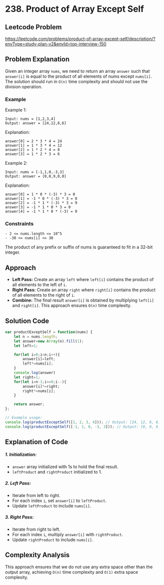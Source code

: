 # 238. Product of Array Except Self

## Leetcode Problem
https://leetcode.com/problems/product-of-array-except-self/description/?envType=study-plan-v2&envId=top-interview-150

## Problem Explanation
Given an integer array `nums`, we need to return an array `answer` such that `answer[i]` is equal to the product of all elements of nums except `nums[i]`. The solution should run in `O(n)` time complexity and should not use the division operation.

### Example
Example 1:
```
Input: nums = [1,2,3,4]
Output: answer = [24,12,8,6]
```
Explanation:
```
answer[0] = 2 * 3 * 4 = 24
answer[1] = 1 * 3 * 4 = 12
answer[2] = 1 * 2 * 4 = 8
answer[3] = 1 * 2 * 3 = 6
```
Example 2:
```
Input: nums = [-1,1,0,-3,3]
Output: answer = [0,0,9,0,0]
```
Explanation:
```
answer[0] = 1 * 0 * (-3) * 3 = 0
answer[1] = -1 * 0 * (-3) * 3 = 0
answer[2] = -1 * 1 * (-3) * 3 = 9
answer[3] = -1 * 1 * 0 * 3 = 0
answer[4] = -1 * 1 * 0 * (-3) = 0
```
### Constraints
```
- 2 <= nums.length <= 10^5
- -30 <= nums[i] <= 30
```
The product of any prefix or suffix of nums is guaranteed to fit in a 32-bit integer.

## Approach
- **Left Pass:** Create an array `left` where `left[i]` contains the product of all elements to the left of `i`.
- **Right Pass:** Create an array `right` where `right[i]` contains the product of all elements to the right of `i`.
- **Combine:** The final result `answer[i]` is obtained by multiplying `left[i]` and `right[i]`.
This approach ensures `O(n)` time complexity.

## Solution Code
```javascript
var productExceptSelf = function(nums) {
    let n = nums.length;
    let answer=new Array(n).fill(1); 
    let left=1;

    for(let i=0;i<n;i++){
        answer[i]=left;
        left*=nums[i];
    }
    console.log(answer)
    let right=1;
    for(let i=n-1;i>=0;i--){
        answer[i]*=right;
        right*=nums[i];
    }

    return answer;
};

// Example usage:
console.log(productExceptSelf([1, 2, 3, 4])); // Output: [24, 12, 8, 6]
console.log(productExceptSelf([-1, 1, 0, -3, 3])); // Output: [0, 0, 9, 0, 0]
```

## Explanation of Code
##### 1. Initialization:
- `answer` array initialized with 1s to hold the final result.
- `leftProduct` and `rightProduct` initialized to 1.
##### 2. Left Pass:
- Iterate from left to right.
- For each index `i`, set `answer[i]` to `leftProduct`.
- Update `leftProduct` to include `nums[i]`.
##### 3. Right Pass:
- Iterate from right to left.
- For each index `i`, multiply `answer[i]` with `rightProduct`.
- Update `rightProduct` to include `nums[i]`.

## Complexity Analysis
This approach ensures that we do not use any extra space other than the output array, achieving `O(n)` time complexity and `O(1)` extra space complexity.
